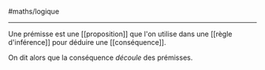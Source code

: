 #maths/logique

----

Une prémisse est une [[proposition]] que l'on utilise dans une [[règle d'inférence]] pour déduire une [[conséquence]].

On dit alors que la conséquence _découle_ des prémisses.


